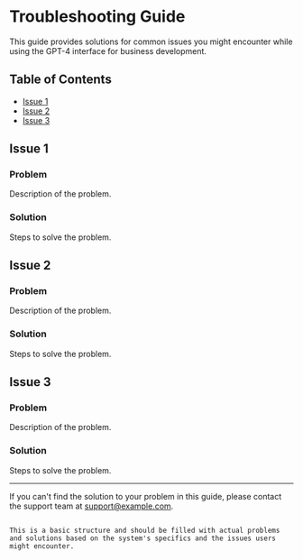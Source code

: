 # Troubleshooting Guide

This guide provides solutions for common issues you might encounter while using the GPT-4 interface for business development.

## Table of Contents

- [Issue 1](#issue-1)
- [Issue 2](#issue-2)
- [Issue 3](#issue-3)

## Issue 1

### Problem

Description of the problem.

### Solution

Steps to solve the problem.

## Issue 2

### Problem

Description of the problem.

### Solution

Steps to solve the problem.

## Issue 3

### Problem

Description of the problem.

### Solution

Steps to solve the problem.

---

If you can't find the solution to your problem in this guide, please contact the support team at support@example.com.
```

This is a basic structure and should be filled with actual problems and solutions based on the system's specifics and the issues users might encounter.
